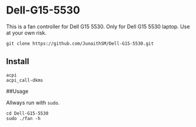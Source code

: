 # Dell-G15-5530
This is a fan controller for Dell G15 5530. Only for Dell G15 5530 laptop. Use at your own risk.
```
git clone https://github.com/JunaithSM/Dell-G15-5530.git
```

## Install

```
acpi
acpi_call-dkms
```

##Usage

Allways run with `sudo`.

```
cd Dell-G15-5530
sudo ./fan -h
```
